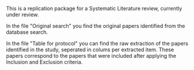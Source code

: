 This is a replication package for a Systematic Literature review, currently under review.

In the file "Original search" you find the original papers identified from the database search. 

In the file "Table for protocol" you can find the raw extraction of the papers identified in the study, seperated in colums per extracted item. These papers correspond to the papers that were included after applying the Inclusion and Exclusion criteria. 
